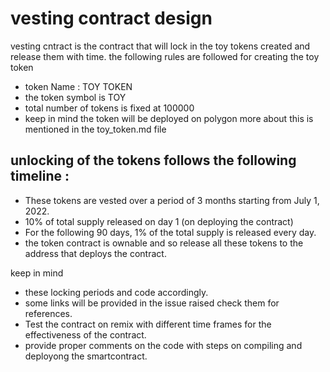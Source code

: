 # vesting contract design 
vesting cntract is the contract that will lock in the toy tokens created and release them with time. the following rules are followed for creating the toy token 

- token Name : TOY TOKEN
- the token symbol is TOY
- total number of tokens is fixed at 100000
- keep in mind the token will be deployed on polygon
more about this is mentioned in the toy_token.md file 

## unlocking of the tokens  follows the following timeline :

- These tokens are vested over a period of 3 months starting from July 1, 2022.
- 10% of total supply released on day 1 (on deploying the contract)
- For the following 90 days, 1% of the total supply is released every day.
- the token contract is ownable and  so release all these tokens to the address that deploys the contract. 


keep in mind 
- these locking periods and code accordingly.
- some links will be provided in the issue raised check them for references. 
- Test the contract on remix with different time frames for the effectiveness of the contract.
- provide proper comments on the code with steps on compiling and deployong the smartcontract.


